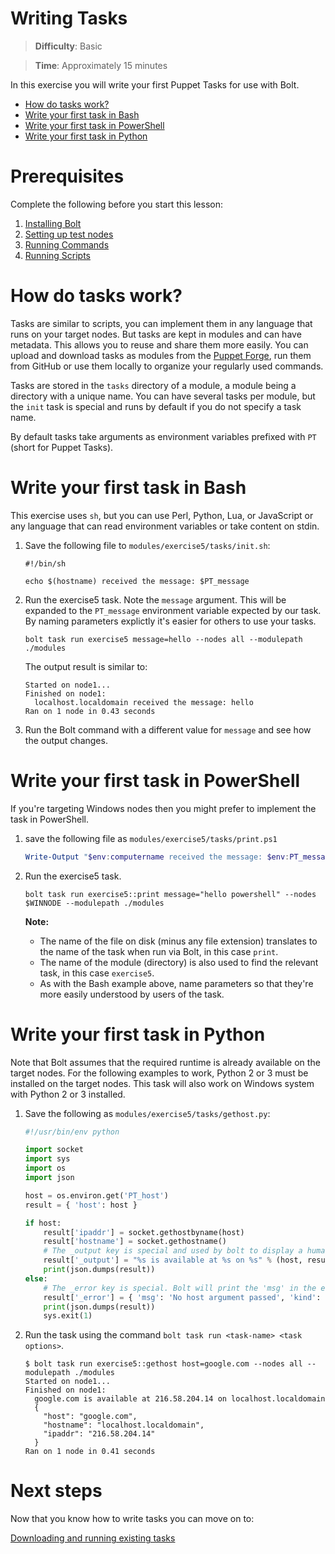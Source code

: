 # Writing Tasks

> **Difficulty**: Basic

> **Time**: Approximately 15 minutes

In this exercise you will write your first Puppet Tasks for use with Bolt. 

- [How do tasks work?](#how-do-tasks-work)
- [Write your first task in Bash](#write-your-first-task-in-bash)
- [Write your first task in PowerShell](#write-your-first-task-in-powershell)
- [Write your first task in Python](#write-your-first-task-in-python)

# Prerequisites
Complete the following before you start this lesson:

1. [Installing Bolt](../1-installing-bolt)
1. [Setting up test nodes](../2-acquiring-nodes)
1. [Running Commands](../3-running-commands)
1. [Running Scripts](../4-running-scripts)


# How do tasks work?

Tasks are similar to scripts, you can implement them in any language that runs on your target nodes. But tasks are kept in modules and can have metadata. This allows you to reuse and share them more easily. You can upload and download tasks as modules from the [Puppet Forge](https://forge.puppet.com/), run them from GitHub or use them locally to organize your regularly used commands.

Tasks are stored in the `tasks` directory of a module, a module being a directory with a unique name. You can have several tasks per module, but the `init` task is special and runs by default if you do not specify a task name.

By default tasks take arguments as environment variables prefixed with `PT` (short for Puppet Tasks). 

# Write your first task in Bash

This exercise uses `sh`, but you can use Perl, Python, Lua, or JavaScript or any language that can read environment variables or take content on stdin.

1. Save the following file to `modules/exercise5/tasks/init.sh`:

    ```
    #!/bin/sh
    
    echo $(hostname) received the message: $PT_message
    ```

2. Run the exercise5 task. Note the `message` argument. This will be expanded to the `PT_message` environment variable expected by our task. By naming parameters explictly it's easier for others to use your tasks.

    ```
    bolt task run exercise5 message=hello --nodes all --modulepath ./modules
    ```
    
    The output result is similar to:
    
    ```
    Started on node1...
    Finished on node1:
      localhost.localdomain received the message: hello
    Ran on 1 node in 0.43 seconds
    ```

3. Run the Bolt command with a different value for `message` and see how the output changes.


# Write your first task in PowerShell

If you're targeting Windows nodes then you might prefer to implement the task in PowerShell. 

1. save the following file as `modules/exercise5/tasks/print.ps1`

    ```powershell
    Write-Output "$env:computername received the message: $env:PT_message"
    ```

2. Run the exercise5 task. 

    ```
    bolt task run exercise5::print message="hello powershell" --nodes $WINNODE --modulepath ./modules
    ```

    **Note:**
    
    * The name of the file on disk (minus any file extension) translates to the name of the task when run via Bolt, in this case `print`.
    * The name of the module (directory) is also used to find the relevant task, in this case `exercise5`.
    * As with the Bash example above, name parameters so that they're more easily understood by users of the task.

# Write your first task in Python

Note that Bolt assumes that the required runtime is already available on the target nodes. For the following examples to work, Python 2 or 3 must be installed on the target nodes. This task will also work on Windows system with Python 2 or 3 installed.

1. Save the following as `modules/exercise5/tasks/gethost.py`:

    ```python
    #!/usr/bin/env python
    
    import socket
    import sys
    import os
    import json
    
    host = os.environ.get('PT_host')
    result = { 'host': host }
    
    if host:
        result['ipaddr'] = socket.gethostbyname(host)
        result['hostname'] = socket.gethostname()
        # The _output key is special and used by bolt to display a human readable summary
        result['_output'] = "%s is available at %s on %s" % (host, result['ipaddr'], result['hostname'])
        print(json.dumps(result))
    else:
        # The _error key is special. Bolt will print the 'msg' in the error for the user.
        result['_error'] = { 'msg': 'No host argument passed', 'kind': 'exercise5/missing_parameter' }
        print(json.dumps(result))
        sys.exit(1)
    ```

2. Run the task using the command `bolt task run <task-name> <task options>`.

    ```
    $ bolt task run exercise5::gethost host=google.com --nodes all --modulepath ./modules
    Started on node1...
    Finished on node1:
      google.com is available at 216.58.204.14 on localhost.localdomain
      {
        "host": "google.com",
        "hostname": "localhost.localdomain",
        "ipaddr": "216.58.204.14"
      }
    Ran on 1 node in 0.41 seconds
    ```

# Next steps

Now that you know how to write tasks you can move on to:

[Downloading and running existing tasks](../6-downloading-and-running-existing-tasks)
